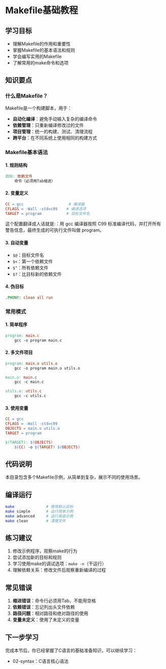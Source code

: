 # Makefile基础教程

## 学习目标
- 理解Makefile的作用和重要性
- 掌握Makefile的基本语法和规则
- 学会编写实用的Makefile
- 了解常用的make命令和选项

## 知识要点

### 什么是Makefile？
Makefile是一个构建脚本，用于：
- **自动化编译**：避免手动输入复杂的编译命令
- **依赖管理**：只重新编译修改过的文件
- **项目管理**：统一的构建、测试、清理流程
- **跨平台**：在不同系统上使用相同的构建方式

### Makefile基本语法

#### 1. 规则结构
```makefile
目标: 依赖文件
	命令（必须用Tab缩进）
```

#### 2. 变量定义
```makefile
CC = gcc                    # 编译器
CFLAGS = -Wall -std=c99    # 编译选项
TARGET = program           # 目标文件名
```
这个配置翻译成人话就是:：用 gcc 编译器按照 C99 标准编译代码，并打开所有警告信息，最终生成的可执行文件叫做 program。

#### 3. 自动变量
- `$@`：目标文件名
- `$<`：第一个依赖文件
- `$^`：所有依赖文件
- `$?`：比目标新的依赖文件

#### 4. 伪目标
```makefile
.PHONY: clean all run
```

### 常用模式

#### 1. 简单程序
```makefile
program: main.c
	gcc -o program main.c
```

#### 2. 多文件项目
```makefile
program: main.o utils.o
	gcc -o program main.o utils.o

main.o: main.c
	gcc -c main.c

utils.o: utils.c
	gcc -c utils.c
```

#### 3. 使用变量
```makefile
CC = gcc
CFLAGS = -Wall -std=c99
OBJECTS = main.o utils.o
TARGET = program

$(TARGET): $(OBJECTS)
	$(CC) -o $(TARGET) $(OBJECTS)
```

## 代码说明
本目录包含多个Makefile示例，从简单到复杂，展示不同的使用场景。

## 编译运行
```bash
make              # 使用默认目标
make simple       # 运行简单示例
make advanced     # 运行高级示例
make clean        # 清理文件
```

## 练习建议
1. 修改示例程序，观察make的行为
2. 尝试添加新的目标和规则
3. 学习使用make的调试选项：`make -n`（干运行）
4. 理解依赖关系：修改文件后观察重新编译的过程

## 常见错误
1. **缩进错误**：命令行必须用Tab，不能用空格
2. **依赖错误**：忘记列出头文件依赖
3. **路径问题**：相对路径和绝对路径的使用
4. **变量未定义**：使用了未定义的变量

## 下一步学习
完成本节后，你已经掌握了C语言的基础准备知识，可以继续学习：
- 02-syntax：C语言核心语法

